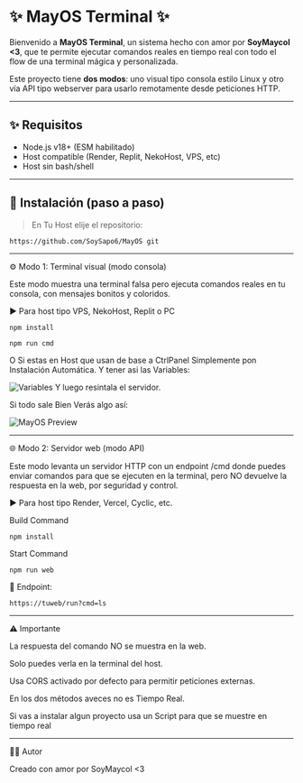 # ✨ MayOS Terminal ✨

Bienvenido a **MayOS Terminal**, un sistema hecho con amor por **SoyMaycol <3**, que te permite ejecutar comandos reales en tiempo real con todo el flow de una terminal mágica y personalizada.

Este proyecto tiene **dos modos**: uno visual tipo consola estilo Linux y otro vía API tipo webserver para usarlo remotamente desde peticiones HTTP.

---

## ✨ Requisitos

- Node.js v18+ (ESM habilitado)
- Host compatible (Render, Replit, NekoHost, VPS, etc)
- Host sin bash/shell

---

## 🧠 Instalación (paso a paso)

> En Tu Host elije el repositorio:
```
https://github.com/SoySapo6/MayOS git
```

---

⚙️ Modo 1: Terminal visual (modo consola)

Este modo muestra una terminal falsa pero ejecuta comandos reales en tu consola, con mensajes bonitos y coloridos.

▶️ Para host tipo VPS, NekoHost, Replit o PC

```
npm install
```

```
npm run cmd
```
O Si estas en Host que usan de base a CtrlPanel Simplemente pon Instalación Automática. Y tener asi las Variables:

![Variables](https://files.catbox.moe/p53c6o.png)
Y luego resintala el servidor.

Si todo sale Bien Verás algo así:

![MayOS Preview](https://files.catbox.moe/t1yz7o.png)

---

🌐 Modo 2: Servidor web (modo API)

Este modo levanta un servidor HTTP con un endpoint /cmd donde puedes enviar comandos para que se ejecuten en la terminal, pero NO devuelve la respuesta en la web, por seguridad y control.

▶️ Para host tipo Render, Vercel, Cyclic, etc.

Build Command
```
npm install
```

Start Command
```
npm run web
```

📡 Endpoint:

```
https://tuweb/run?cmd=ls
```
---

⚠️ Importante

La respuesta del comando NO se muestra en la web.

Solo puedes verla en la terminal del host.

Usa CORS activado por defecto para permitir peticiones externas.

En los dos métodos aveces no es Tiempo Real.

Si vas a instalar algun proyecto usa un Script para que se muestre en tiempo real 

---

🧑‍💻 Autor

Creado con amor por SoyMaycol <3
